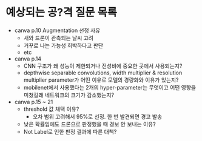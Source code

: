 # 예상되는 공?격 질문 목록

- canva p.10 Augmentation 선정 사유
    - 새와 드론이 관측되는 날씨 고려
    - 거꾸로 나는 가능성 희박하다고 판단
    - etc
- canva p.14
    - CNN 구조가 왜 성능이 제한되거나 전성비에 중요한 곳에서 사용되는지?
    - depthwise separable convolutions, width multiplier & resolution multiplier parameter가 어떤 이유로 모델의 경량화와 이유가 있는지?
    - mobilenet에서 사용했다는 2개의 hyper-parameter는 무엇이고 어떤 영향을 미쳤길래 네트워크의 크기가 감소했는지?
- canva p.15 ~ 21
    - threshold 값 채택 이유?
        - 오차 범위 고려해서 95%로 선정. 한 번 발견되면 경고 발송
    - 낮은 확률임에도 드론으로 판정했을 때 경보 안 보내는 이유?
    - Not Label로 인한 판정 결과에 따른 대책?